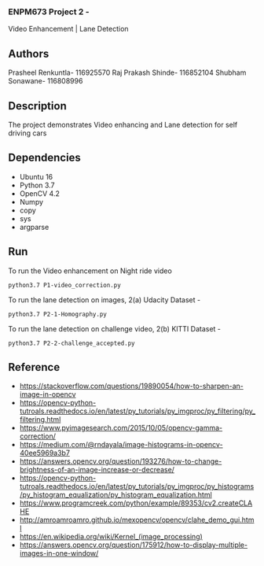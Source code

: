 ### ENPM673 Project 2 -
Video Enhancement | Lane Detection

## Authors
Prasheel Renkuntla- 116925570
Raj Prakash Shinde- 116852104
Shubham Sonawane- 116808996
 
## Description
The project demonstrates Video enhancing and Lane detection for self driving cars

## Dependencies
* Ubuntu 16
* Python 3.7
* OpenCV 4.2
* Numpy
* copy
* sys
* argparse

## Run
To run the Video enhancement on Night ride video

```
python3.7 P1-video_correction.py
```
To run the lane detection on images, 2(a) Udacity Dataset -
```
python3.7 P2-1-Homography.py
```
To run the lane detection on challenge video, 2(b) KITTI Dataset -
```
python3.7 P2-2-challenge_accepted.py
```
 
## Reference
* https://stackoverflow.com/questions/19890054/how-to-sharpen-an-image-in-opencv
* https://opencv-python-tutroals.readthedocs.io/en/latest/py_tutorials/py_imgproc/py_filtering/py_filtering.html
* https://www.pyimagesearch.com/2015/10/05/opencv-gamma-correction/
* https://medium.com/@rndayala/image-histograms-in-opencv-40ee5969a3b7
* https://answers.opencv.org/question/193276/how-to-change-brightness-of-an-image-increase-or-decrease/
* https://opencv-python-tutroals.readthedocs.io/en/latest/py_tutorials/py_imgproc/py_histograms/py_histogram_equalization/py_histogram_equalization.html
* https://www.programcreek.com/python/example/89353/cv2.createCLAHE
* http://amroamroamro.github.io/mexopencv/opencv/clahe_demo_gui.html
* https://en.wikipedia.org/wiki/Kernel_(image_processing)
* https://answers.opencv.org/question/175912/how-to-display-multiple-images-in-one-window/

